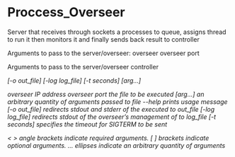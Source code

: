 # Proccess_Overseer
Server that receives through sockets a processes to queue, assigns thread to run it then monitors it and finally sends back result to controller

Arguments to pass to the server/overseer:
overseer <port>
  <port> overseer port
   
Arguments to pass to the server/overseer
controller <address> <port> [-o out_file] [-log log_file] [-t seconds] <file> [arg...]
  
  <address> overseer IP address
  <port> overseer port
  <file> the file to be executed
  [arg...] an arbitrary quantity of arguments passed to file
  --help prints usage message
  [-o out_file] redirects stdout and stderr of the executed <file> to out_file
  [-log log_file] redirects stdout of the overseer’s management of <file> to log_file
  [-t seconds] specifies the timeout for SIGTERM to be sent
  
  < > angle brackets indicate required arguments.
  [ ] brackets indicate optional arguments.
  ... ellipses indicate an arbitrary quantity of arguments
  
